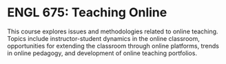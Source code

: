 # ENGL 675: Teaching Online

This course explores issues and methodologies related to online teaching. Topics include instructor-student dynamics in the online classroom, opportunities for extending the classroom through online platforms, trends in online pedagogy, and development of online teaching portfolios.